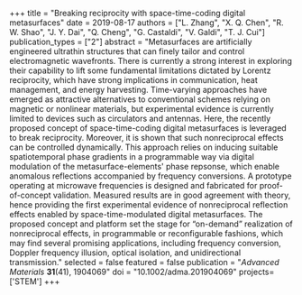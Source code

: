 +++
title = "Breaking reciprocity with space-time-coding digital metasurfaces"
date = 2019-08-17
authors = ["L. Zhang", "X. Q. Chen", "R. W. Shao", "J. Y. Dai", "Q. Cheng", "G. Castaldi", "V. Galdi", "T. J. Cui"]
publication_types = ["2"]
abstract = "Metasurfaces are artificially engineered ultrathin structures that can finely tailor and control electromagnetic wavefronts. There is currently a strong interest in exploring their capability to lift some fundamental limitations dictated by Lorentz reciprocity, which have strong implications in communication, heat management, and energy harvesting. Time-varying approaches have emerged as attractive alternatives to conventional schemes relying on magnetic or nonlinear materials, but experimental evidence is currently limited to devices such as circulators and antennas. Here, the recently proposed concept of space-time-coding digital metasurfaces is leveraged to break reciprocity. Moreover, it is shown that such nonreciprocal effects can be controlled dynamically. This approach relies on inducing suitable spatiotemporal phase gradients in a programmable way via digital modulation of the metasurface-elements' phase repsonse, which enable anomalous reflections accompanied by frequency conversions. A prototype operating at microwave frequencies is designed and fabricated for proof-of-concept validation. Measured results are in good agreement with theory, hence providing the first experimental evidence of nonreciprocal reflection effects enabled by space-time-modulated digital metasurfaces. The proposed concept and platform set the stage for “on-demand” realization of nonreciprocal effects, in programmable or reconfigurable fashions, which may find several promising applications, including frequency conversion, Doppler frequency illusion, optical isolation, and unidirectional transmission."
selected = false
featured = false
publication = "*Advanced Materials* **31**(41), 1904069"
doi = "10.1002/adma.201904069"
projects=['STEM']
+++
